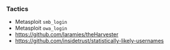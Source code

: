 ### Tactics
* Metasploit `smb_login`
* Metasploit `owa_login`
* https://github.com/laramies/theHarvester
* https://github.com/insidetrust/statistically-likely-usernames
